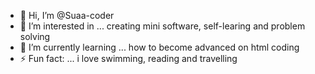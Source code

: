 - 👋 Hi, I’m @Suaa-coder
- 👀 I’m interested in ... creating mini software, self-learing and problem solving 
- 🌱 I’m currently learning ... how to become advanced on html coding 
- ⚡ Fun fact: ... i love swimming, reading and travelling 

<!---
Suaa-coder/Suaa-coder is a ✨ special ✨ repository because its `README.md` (this file) appears on your GitHub profile.
You can click the Preview link to take a look at your changes.
--->

